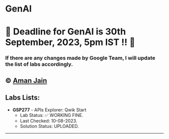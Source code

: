 # GenAI

# 🚨 Deadline for GenAI is 30th September, 2023, 5pm IST ‼️ 🚨

### If there are any changes made by Google Team, I will update the list of labs accordingly.

© [Aman Jain](https://github.com/AmanJain18)
---


## Labs Lists:

- **GSP277** - APIs Explorer: Qwik Start
  - Lab Status: ✅ WORKING FINE.
  - Last Checked: 10-08-2023.
  - Solution Status: UPLOADED.
---
